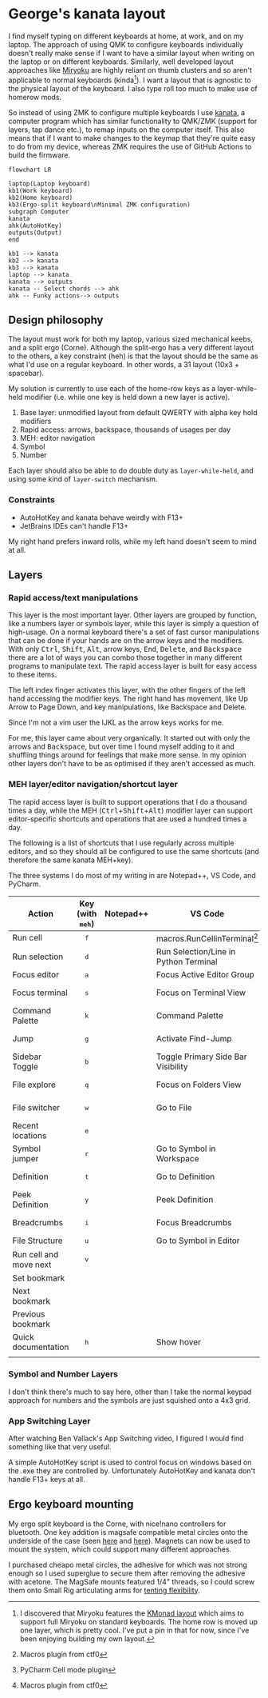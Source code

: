 # George's kanata layout

I find myself typing on different keyboards at home, at work, and on my laptop. The approach of using QMK to configure keyboards individually doesn't really make sense if I want to have a similar layout when writing on the laptop or on different keyboards. Similarly, well developed layout approaches like [Miryoku](https://github.com/manna-harbour/miryoku/) are highly reliant on thumb clusters and so aren't applicable to normal keyboards (kinda[^1]). I want a layout that is agnostic to the physical layout of the keyboard. I also type roll too much to make use of homerow mods.

[^1]: I discovered that Miryoku features the [KMonad layout](https://github.com/manna-harbour/miryoku_kmonad) which aims to support full Miryoku on standard keyboards. The home row is moved up one layer, which is pretty cool. I've put a pin in that for now, since I've been enjoying building my own layout.

So instead of using ZMK to configure multiple keyboards I use [kanata](https://github.com/jtroo/kanata), a computer program which has similar functionality to QMK/ZMK (support for layers, tap dance etc.), to remap inputs on the computer itself. This also means that if I want to make changes to the keymap that they're quite easy to do from my device, whereas ZMK requires the use of GitHub Actions to build the firmware.

```mermaid
flowchart LR

laptop(Laptop keyboard)
kb1(Work keyboard)
kb2(Home keyboard)
kb3(Ergo-split keyboard\nMinimal ZMK configuration)
subgraph Computer
kanata
ahk(AutoHotKey)
outputs(Output)
end

kb1 --> kanata
kb2 --> kanata
kb3 --> kanata
laptop --> kanata
kanata --> outputs
kanata -- Select chords --> ahk
ahk -- Funky actions--> outputs
```

## Design philosophy

The layout must work for both my laptop, various sized mechanical keebs, and a split ergo (Corne). Although the split-ergo has a very different layout to the others, a key constraint (heh) is that the layout should be the same as what I'd use on a regular keyboard. In other words, a 31 layout (10x3 + spacebar).

My solution is currently to use each of the home-row keys as a layer-while-held modifier (i.e. while one key is held down a new layer is active). 

1. Base layer: unmodified layout from default QWERTY with alpha key hold modifiers
2. Rapid access: arrows, backspace, thousands of usages per day
3. MEH: editor navigation
4. Symbol
5. Number

Each layer should also be able to do double duty as `layer-while-held`, and using some kind of `layer-switch` mechanism.

### Constraints

- AutoHotKey and kanata behave weirdly with F13+
- JetBrains IDEs can't handle F13+

My right hand prefers inward rolls, while my left hand doesn't seem to mind at all.

## Layers

### Rapid access/text manipulations

This layer is the most important layer. Other layers are grouped by function, like a numbers layer or symbols layer, while this layer is simply a question of high-usage. On a normal keyboard there's a set of fast cursor manipulations that can be done if your hands are on the arrow keys and the modifiers. With only <kbd>Ctrl</kbd>, <kbd>Shift</kbd>, <kbd>Alt</kbd>, arrow keys, <kbd>End</kbd>, <kbd>Delete</kbd>, and <kbd>Backspace</kbd> there are a lot of ways you can combo those together in many different programs to manipulate text. The rapid access layer is built for easy access to these items.

The left index finger activates this layer, with the other fingers of the left hand accessing the modifier keys. The right hand has movement, like Up Arrow to Page Down, and key manipulations, like Backspace and Delete.

Since I'm not a vim user the IJKL as the arrow keys works for me.

For me, this layer came about very organically. It started out with only the arrows and <kbd>Backspace</kbd>, but over time I found myself adding to it and shuffling things around for feelings that make more sense. In my opinion other layers don't have to be as optimised if they aren't accessed as much.

### MEH layer/editor navigation/shortcut layer

The rapid access layer is built to support operations that I do a thousand times a day, while the MEH (<kbd>Ctrl</kbd>+<kbd>Shift</kbd>+<kbd>Alt</kbd>) modifier layer can support editor-specific shortcuts and operations that are used a hundred times a day.

The following is a list of shortcuts that I use regularly across multiple editors, and so they should all be configured to use the same shortcuts (and therefore the same kanata MEH+key).

The three systems I do most of my writing in are Notepad++, VS Code, and PyCharm.

| Action                 | Key (with <kbd>meh</kbd>) | Notepad++ | VS Code                               | PyCharm                    |
| ---------------------- |:-------------------------:| --------- | ------------------------------------- | -------------------------- |
| Run cell               | <kbd>f</kbd>              |           | macros.RunCellinTerminal[^2]          | Run Cell[^3]               |
| Run selection          | <kbd>d</kbd>              |           | Run Selection/Line in Python Terminal |                            |
| Focus editor           | <kbd>a</kbd>              |           | Focus Active Editor Group             | Focus editor               |
| Focus terminal         | <kbd>s</kbd>              |           | Focus on Terminal View                | Python console             |
| Command Palette        | <kbd>k</kbd>              |           | Command Palette                       | Find Action                |
| Jump                   | <kbd>g</kbd>              |           | Activate Find-Jump                    | Acejump Activate           |
| Sidebar Toggle         | <kbd>b</kbd>              |           | Toggle Primary Side Bar Visibility    |                            |
| File explore           | <kbd>q</kbd>              |           | Focus on Folders View                 | Tool Windows > Project     |
| File switcher          | <kbd>w</kbd>              |           | Go to File                            | View Recent Files          |
| Recent locations       | <kbd>e</kbd>              |           |                                       | Recent Locations           |
| Symbol jumper          | <kbd>r</kbd>              |           | Go to Symbol in Workspace             | Go to Symbol               |
| Definition             | <kbd>t</kbd>              |           | Go to Definition                      | Go to Declaration          |
| Peek Definition        | <kbd>y</kbd>              |           | Peek Definition                       | Quick Definition           |
| Breadcrumbs            | <kbd>i</kbd>              |           | Focus Breadcrumbs                     | Jump to Navigation Bar     |
| File Structure         | <kbd>u</kbd>              |           | Go to Symbol in Editor                | File Structure             |
| Run cell and move next | <kbd>v</kbd>              |           |                                       | Run Cell and Move Next[^2] |
| Set bookmark           |                           |           |                                       |                            |
| Next bookmark          |                           |           |                                       |                            |
| Previous bookmark      |                           |           |                                       |                            |
| Quick documentation    | <kbd>h</kbd>              |           | Show hover                            | Quick Documentation        |
|                        |                           |           |                                       |                            |

[^2]: Macros plugin from ctf0
[^3]: PyCharm Cell mode plugin

### Symbol and Number Layers

I don't think there's much to say here, other than I take the normal keypad approach for numbers and the symbols are just squished onto a 4x3 grid.

### App Switching Layer

After watching Ben Vallack's App Switching video, I figured I would find something like that very useful.

A simple AutoHotKey script is used to control focus on windows based on the .exe they are controlled by. Unfortunately AutoHotKey and kanata don't handle F13+ keys at all.

## Ergo keyboard mounting

My ergo split keyboard is the Corne, with nice!nano controllers for bluetooth.
One key addition is magsafe compatible metal circles onto the underside of the case (seen [here](https://github.com/SethMilliken/swept-corne-zmk/tree/magsafe-mount) and [here](https://evantravers.com/articles/2023/04/06/magsafe-tenting-and-wearable-keyboards/)). Magnets can now be used to mount the system, which could support many different approaches.

I purchased cheapo metal circles, the adhesive for which was not strong enough so I used superglue to secure them after removing the adhesive with acetone. The MagSafe mounts featured 1/4" threads, so I could screw them onto Small Rig articulating arms for [tenting flexibility](https://www.reddit.com/r/ErgoMechKeyboards/comments/11o8rna/my_fav_tenting_solution/).